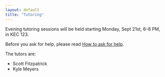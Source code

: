 ```yaml
---
layout: default
title: "Tutoring"
---
```


Evening tutoring sessions will be held starting Monday, Sept 21st, 6&ndash;8 PM, in KEC 123.

Before you ask for help, please read [How to ask for help](http://faculty.ycp.edu/~dhovemey/askingForHelp.html).

The tutors are:

* Scott Fitzpatrick
* Kyle Meyers


